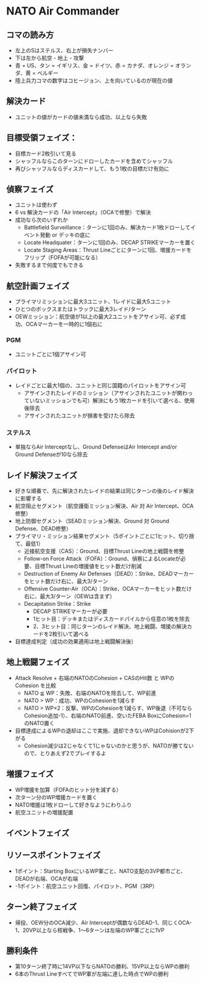 # NATO Air Commander

## コマの読み方
- 左上のSはステルス、右上が損失ナンバー
- 下は左から航空 - 地上 - 攻撃
- 青 = US、タン = イギリス、金 = ドイツ、赤 = カナダ、オレンジ = オランダ、黄 = ベルギー
- 陸上兵力コマの数字はコヒージョン、上を向いているのが現在の値

## 解決カード
- ユニットの値がカードの値未満なら成功、以上なら失敗

## 目標受領フェイズ：
-	目標カード2枚引いて見る
-	シャッフルならこのターンにドローしたカードを含めてシャッフル
-	再びシャッフルならディスカードして、もう1枚の目標だけ有効に

## 偵察フェイズ
- ユニットは使わず
- 6 vs 解決カードの「Air Intercept」（OCAで修整）で解決
- 成功なら次のいずれか
  - Battlefield Surveillance：ターンに1回のみ、解決カード1枚ドローしてイベント発動 or デッキの底に
  - Locate Headquater：ターンに1回のみ、DECAP STRIKEマーカーを置く
  - Locate Staging Areas：Thrust Lineごとにターンに1回、増援カードをフリップ（FOFAが可能になる）
- 失敗するまで何度でもできる

## 航空計画フェイズ
- プライマリミッションに最大3ユニット、1レイドに最大5ユニット
- ひとつのボックスまたはトラックに最大3レイド/ターン
- OEWミッション：航空値が1以上の最大2ユニットをアサイン可、必ず成功、OCAマーカーを一時的に1個右に

### PGM
- ユニットごとに1個アサイン可

### パイロット
- レイドごとに最大1個の、ユニットと同じ国籍のパイロットをアサイン可
  - アサインされたレイドのミッション（アサインされたユニットが関わっていないミッションでも可）解決にもう1枚カードを引いて選べる、使用後除去
  - アサインされたユニットが損害を受けたら除去

### ステルス
- 単独ならAir Interceptなし、Ground DefenseはAir Intercept and/or Ground Defenseが10なら除去

## レイド解決フェイズ
- 好きな順番で、先に解決されたレイドの結果は同じターンの後のレイド解決に影響する
- 航空阻止セグメント（航空護衛ミッション解決、Air 対 Air Intercept、OCA修整）
- 地上防御セグメント（SEADミッション解決、Ground 対 Ground Defense、DEAD修整）
- プライマリ・ミッション結果セグメント（5ポイントごとに1ヒット、切り捨て、最低1）
  -  近接航空支援（CAS）：Ground、目標Thrust Lineの地上戦闘を修整
  - Follow-on Force Attack（FOFA）：Ground、偵察によるLocateが必要、目標Thrust Lineの増援値をヒット数だけ削減
  - Destruction of Enemy Air Defenses（DEAD）：Strike、DEADマーカーをヒット数だけ右に、最大3/ターン
  - Offensive Counter-Air（OCA）：Strike、OCAマーカーをヒット数だけ右に、最大3/ターン（OEWは含まず）
  - Decapitation Strike：Strike
    - DECAP STRIKEマーカーが必要
    - 1ヒット目：デッキまたはディスカードパイルから任意の1枚を除去
    - 2、3ヒット目：同じターンのレイド解決、地上戦闘、増援の解決カードを2枚引いて選べる
- 目標達成判定（成功の効果適用は地上戦闘解決後）
 
## 地上戦闘フェイズ
- Attack Resolve + 右端のNATOのCohesion + CASのHit数 と WPのCohesion を比較
  - NATO ≦ WP：失敗、右端のNATOを除去して、WP前進
  - NATO > WP：成功、WPのCohesionを1減らす
  - NATO > WP×2：反撃、WPのCohesionを1減らす、WP後退（不可ならCohesion追加-1）、右端のNATO前進、空いたFEBA BoxにCohesion=1のNATO置く
- 目標達成によるWPの退却はここで実施、退却できないWPはCohisionが2下がる
  - Cohesion減少は2じゃなくて1じゃないのかと思うが、NATOが勝てないので、とりあえず2でプレイするよ

## 増援フェイズ
- WP増援を加算（FOFAのヒット分を減ずる）
- 次ターン分のWP増援カードを置く
- NATO増援は1枚ドローして好きなようにわりふり
- 航空ユニットの増援配置

## イベントフェイズ

## リソースポイントフェイズ
- 1ポイント：Starting BoxにいるWP軍ごと、NATO支配の3VP都市ごと、DEADが右端、OCAが右端
- -1ポイント：航空ユニット回復、パイロット、PGM（3RP）

## ターン終了フェイズ
- 帰投、OEW分のOCA減少、Air Interceptが偶数ならDEAD-1、同じくOCA-1、20VP以上なら核戦争、1～6ターンは左端のWP軍ごとに1VP　

## 勝利条件
- 第10ターン終了時に14VP以下ならNATOの勝利、15VP以上ならWPの勝利
- 6本のThrust LineすべてでWP軍が左端に達した時点でWPの勝利
